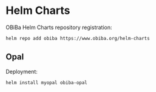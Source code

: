 # Helm Charts

OBiBa Helm Charts repository registration:

```
helm repo add obiba https://www.obiba.org/helm-charts
```

## Opal

Deployment:

```
helm install myopal obiba-opal
```
